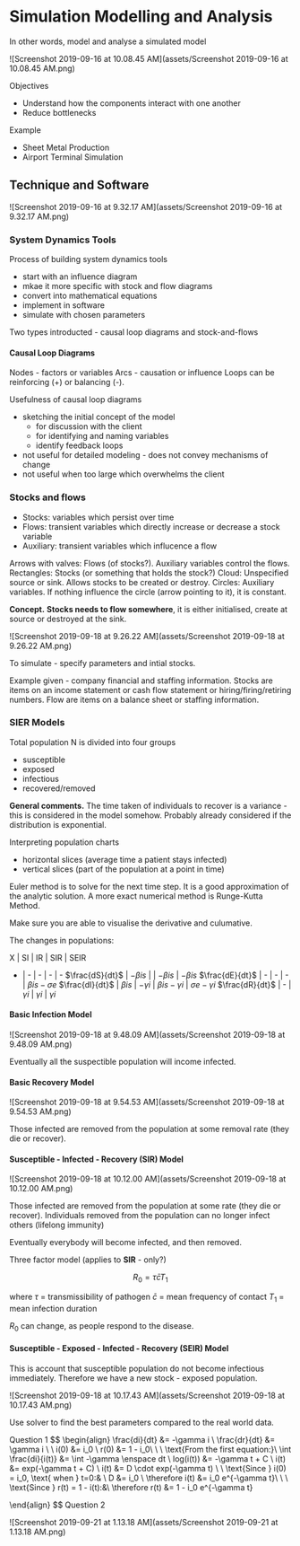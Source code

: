 # Simulation Modelling and Analysis

In other words, model and analyse a simulated model

![Screenshot 2019-09-16 at 10.08.45 AM](assets/Screenshot 2019-09-16 at 10.08.45 AM.png)

Objectives
- Understand how the components interact with one another
- Reduce bottlenecks


Example
- Sheet Metal Production
- Airport Terminal Simulation



## Technique and Software

![Screenshot 2019-09-16 at 9.32.17 AM](assets/Screenshot 2019-09-16 at 9.32.17 AM.png)



### System Dynamics Tools

Process of building system dynamics tools
- start with an influence diagram
- mkae it more specific with stock and flow diagrams
- convert into mathematical equations
- implement in software
- simulate with chosen parameters

Two types introducted - causal loop diagrams and stock-and-flows

#### Causal Loop Diagrams
Nodes - factors or variables
Arcs - causation or influence
Loops can be reinforcing (+) or balancing (-).

Usefulness of causal loop diagrams
- sketching the initial concept of the model
  - for discussion with the client
  - for identifying and naming variables
  - identify feedback loops
- not useful for detailed modeling - does not convey mechanisms of change
- not useful when too large which overwhelms the client

### Stocks and flows

- Stocks: variables which persist over time
- Flows: transient variables which directly increase or decrease a stock variable
- Auxiliary: transient variables which influcence a flow

Arrows with valves: Flows (of stocks?). Auxiliary variables control the flows.
Rectangles: Stocks (or something that holds the stock?)
Cloud: Unspecified source or sink. Allows stocks to be created or destroy.
Circles: Auxiliary variables. If nothing influence the circle (arrow pointing to it), it is constant.

**Concept.** **Stocks needs to flow somewhere**, it is either initialised, create at source or destroyed at the sink. 

![Screenshot 2019-09-18 at 9.26.22 AM](assets/Screenshot 2019-09-18 at 9.26.22 AM.png)


To simulate - specify parameters and intial stocks.

Example given - company financial and staffing information.
Stocks are items on an income statement or cash flow statement or hiring/firing/retiring numbers.
Flow are items on a balance sheet or staffing information.





### SIER Models

Total population N is divided into four groups
- susceptible
- exposed
- infectious
- recovered/removed

**General comments.** The time taken of individuals to recover is a variance - this is considered in the model somehow. Probably already considered if the distribution is exponential.

Interpreting population charts 

- horizontal slices (average time a patient stays infected)
- vertical slices (part of the population at a point in time)

Euler method is to solve for the next time step. It is a good approximation of the analytic solution. A more exact numerical method is Runge-Kutta Method.

Make sure you are able to visualise the derivative and culumative. 

The changes in populations:

X | SI | IR | SIR | SEIR
- | - | - | - | -
$\frac{dS}{dt}$ | $-\beta i s$ |  | $-\beta i s$ | $-\beta i s$ 
$\frac{dE}{dt}$ | - | - | - | $\beta i s - \sigma e$ 
$\frac{dI}{dt}$ | $\beta i s$ | $-\gamma i$ | $\beta i s - \gamma i$ | $\sigma e - \gamma i$ 
$\frac{dR}{dt}$ | - | $\gamma i$ | $\gamma i$ | $\gamma i$ 

#### Basic Infection Model



![Screenshot 2019-09-18 at 9.48.09 AM](assets/Screenshot 2019-09-18 at 9.48.09 AM.png)

Eventually all the suspectible population will income infected.



#### Basic Recovery Model

![Screenshot 2019-09-18 at 9.54.53 AM](assets/Screenshot 2019-09-18 at 9.54.53 AM.png)

Those infected are removed from the population at some removal rate (they die or recover).




#### Susceptible - Infected - Recovery (SIR) Model

![Screenshot 2019-09-18 at 10.12.00 AM](assets/Screenshot 2019-09-18 at 10.12.00 AM.png)



Those infected are removed from the population at some rate (they die or recover). Individuals removed from the population can no longer infect others (lifelong immunity)

Eventually everybody will become infected, and then removed.

Three factor model (applies to **SIR** - only?)


$$
R_0 = \tau \bar{c} T_1
$$

where 
$\tau$ = transmissibility of pathogen
$\bar{c}$ = mean frequency of contact
$T_1$ = mean infection duration

$R_0$ can change, as people respond to the disease.



#### Susceptible - Exposed - Infected - Recovery (SEIR) Model

This is account that susceptible population do not become infectious immediately. Therefore we have a new stock - exposed population.



![Screenshot 2019-09-18 at 10.17.43 AM](assets/Screenshot 2019-09-18 at 10.17.43 AM.png)



Use solver to find the best parameters compared to the real world data.



Question 1
$$
\begin{align}
\frac{di}{dt} &= -\gamma i \\
\frac{dr}{dt} &= \gamma i \\
\\
i(0) &= i_0 \\
r(0) &= 1 - i_0\\
\\
\\
\text{From the first equation:}\\
\int \frac{di}{i(t)} &= \int -\gamma \enspace dt \\
log(i(t)) &= -\gamma t + C \\
i(t) &= exp(-\gamma t + C) \\
i(t) &= D \cdot exp(-\gamma t) \\
\\
\text{Since } i(0) = i_0, \text{ when } t=0:& \\
D &= i_0  \\
\therefore i(t) &= i_0 e^{-\gamma t}\\
\\
\\
\text{Since } r(t) = 1 - i(t):&\\
\therefore r(t) &= 1 - i_0 e^{-\gamma t}

\end{align}
$$
Question 2

![Screenshot 2019-09-21 at 1.13.18 AM](assets/Screenshot 2019-09-21 at 1.13.18 AM.png)






